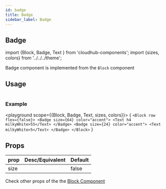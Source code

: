 ```yaml
---
id: badge
title: Badge
sidebar_label: Badge
---
```


## Badge


import {Block, Badge, Text } from 'cloudhub-components';
import {sizes, colors} from '../../../theme';

Badge component is implemented from the `Block` component

## Usage

```js

```

### Example

<playground scope={{Block, Badge, Text, sizes, colors}}>
{
`<Block row flex={false}>
    <Badge size={64} color="accent">
        <Text h4 milkyWhite>55</Text>
    </Badge>
    <Badge size={24} color="accent">
        <Text milkyWhite>5</Text>
    </Badge>
</Block>`
}
</playground>



## Props

<Block>
    <table>
        <thead>
            <tr><th>prop</th><th>Desc/Equivalent</th><th>Default</th></tr>
        </thead>
        <tbody>
            <tr><td>size</td><td></td><td>false</td></tr>
        </tbody>
    </table>
</Block>

Check other props of the the [Block Component](./Block)